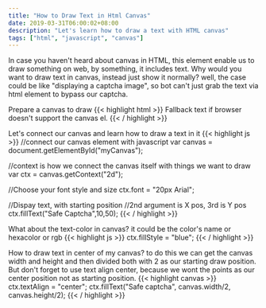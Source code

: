 ```yaml
---
title: "How to Draw Text in Html Canvas"
date: 2019-03-31T06:00:02+08:00
description: "Let's learn how to draw a text with HTML canvas"
tags: ["html", "javascript", "canvas"]
---
```


In case you haven't heard about canvas in HTML, this element enable us to draw something on web, by something, it includes text. Why would you want to draw text in canvas, instead just show it normally? well, the case could be like "displaying a captcha image", so bot can't just grab the text via html element to bypass our captcha.

Prepare a canvas to draw
{{< highlight html >}}
<canvas id="myCanvas" width="200" height="200">
Fallback text if  browser doesn't support the canvas el.
</canvas>
{{< / highlight >}}

Let's connect our canvas and learn how to draw a text in it
{{< highlight js >}}
//connect our canvas element with javascript
var canvas = document.getElementById("myCanvas");

//context is how we connect the canvas itself with things we want to draw
var ctx = canvas.getContext("2d");

//Choose your font style and size
ctx.font = "20px Arial";

//Dispay text, with starting position
//2nd argument is X pos, 3rd is Y pos
ctx.fillText("Safe Captcha",10,50);
{{< / highlight >}}

What about the text-color in canvas? it could be the color's name or hexacolor or rgb
{{< highlight js >}}
ctx.fillStyle = "blue";
{{< / highlight >}}

How to draw text in center of my canvas?
to do this we can get the canvas width and height and then divided both with 2 as our starting draw position. But don't forget to use text align center, because we wont the points as our center position not as starting position.
{{< highlight canvas >}}
ctx.textAlign = "center";
ctx.fillText("Safe captcha", canvas.width/2, canvas.height/2);
{{< / highlight >}}




